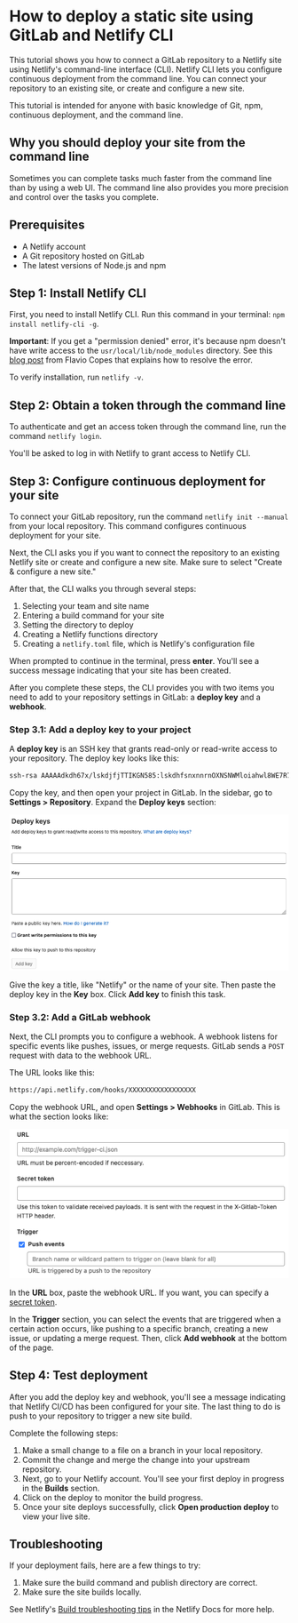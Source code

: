 # How to deploy a static site using GitLab and Netlify CLI

This tutorial shows you how to connect a GitLab repository to a Netlify site using Netlify's command-line interface (CLI). Netlify CLI lets you configure continuous deployment from the command line. You can connect your repository to an existing site, or create and configure a new site.

This tutorial is intended for anyone with basic knowledge of Git, npm, continuous deployment, and the command line.

## Why you should deploy your site from the command line

Sometimes you can complete tasks much faster from the command line than by using a web UI. The command line also provides you more precision and control over the tasks you complete.

## Prerequisites

* A Netlify account
* A Git repository hosted on GitLab
* The latest versions of Node.js and npm

## Step 1: Install Netlify CLI

First, you need to install Netlify CLI. Run this command in your terminal: `npm install netlify-cli -g`.

**Important**: If you get a "permission denied" error, it's because npm doesn't have write access to the `usr/local/lib/node_modules` directory. See this [blog post](https://flaviocopes.com/npm-fix-missing-write-access-error/) from Flavio Copes that explains how to resolve the error.

To verify installation, run `netlify -v`.

## Step 2: Obtain a token through the command line

To authenticate and get an access token through the command line, run the command `netlify login`. 

You'll be asked to log in with Netlify to grant access to Netlify CLI.

## Step 3: Configure continuous deployment for your site

To connect your GitLab repository, run the command `netlify init --manual` from your local repository. This command configures continuous deployment for your site.

Next, the CLI asks you if you want to connect the repository to an existing Netlify site or create and configure a new site. Make sure to select "Create & configure a new site."

After that, the CLI walks you through several steps:

1. Selecting your team and site name
2. Entering a build command for your site
3. Setting the directory to deploy
4. Creating a Netlify functions directory
5. Creating a `netlify.toml` file, which is Netlify's configuration file

When prompted to continue in the terminal, press **enter**. You'll see a success message indicating that your site has been created.

After you complete these steps, the CLI provides you with two items you need to add to your repository settings in GitLab: a **deploy key** and a **webhook**.

### Step 3.1: Add a deploy key to your project

A **deploy key** is an SSH key that grants read-only or read-write access to your repository. The deploy key looks like this:

```bash
ssh-rsa AAAAAdkdh67x/lskdjfjTTIKGN585:lskdhfsnxnnrnOXNSNWMloiahwl8WE7R7E+4k...
```

Copy the key, and then open your project in GitLab. In the sidebar, go to **Settings > Repository**. Expand the **Deploy keys** section:

![Deploy keys section in the Gitlab UI](images/deploy_key.png)

Give the key a title, like "Netlify" or the name of your site. Then paste the deploy key in the **Key** box. Click **Add key** to finish this task.

### Step 3.2: Add a GitLab webhook

Next, the CLI prompts you to configure a webhook. A webhook listens for specific events like pushes, issues, or merge requests. GitLab sends a ``POST`` request with data to the webhook URL.

The URL looks like this:

```bash
https://api.netlify.com/hooks/XXXXXXXXXXXXXXXXX
```

Copy the webhook URL, and open **Settings > Webhooks** in GitLab. This is what the section looks like:

![Webhooks section in the GitLab UI](/images/webhooks.png)

In the **URL** box, paste the webhook URL. If you want, you can specify a [secret token](https://docs.gitlab.com/ee/user/project/integrations/webhooks.html#secret-token).

In the **Trigger** section, you can select the events that are triggered when a certain action occurs, like pushing to a specific branch, creating a new issue, or updating a merge request. Then, click **Add webhook** at the bottom of the page.

## Step 4: Test deployment

After you add the deploy key and webhook, you'll see a message indicating that Netlify CI/CD has been configured for your site. The last thing to do is push to your repository to trigger a new site build.

Complete the following steps:

1. Make a small change to a file on a branch in your local repository.
2. Commit the change and merge the change into your upstream repository.
3. Next, go to your Netlify account. You'll see your first deploy in progress in the **Builds** section.
4. Click on the deploy to monitor the build progress.
5. Once your site deploys successfully, click **Open production deploy** to view your live site.

## Troubleshooting

If your deployment fails, here are a few things to try:

1. Make sure the build command and publish directory are correct.
2. Make sure the site builds locally.

See Netlify's [Build troubleshooting tips](https://docs.netlify.com/configure-builds/troubleshooting-tips) in the Netlify Docs for more help.
